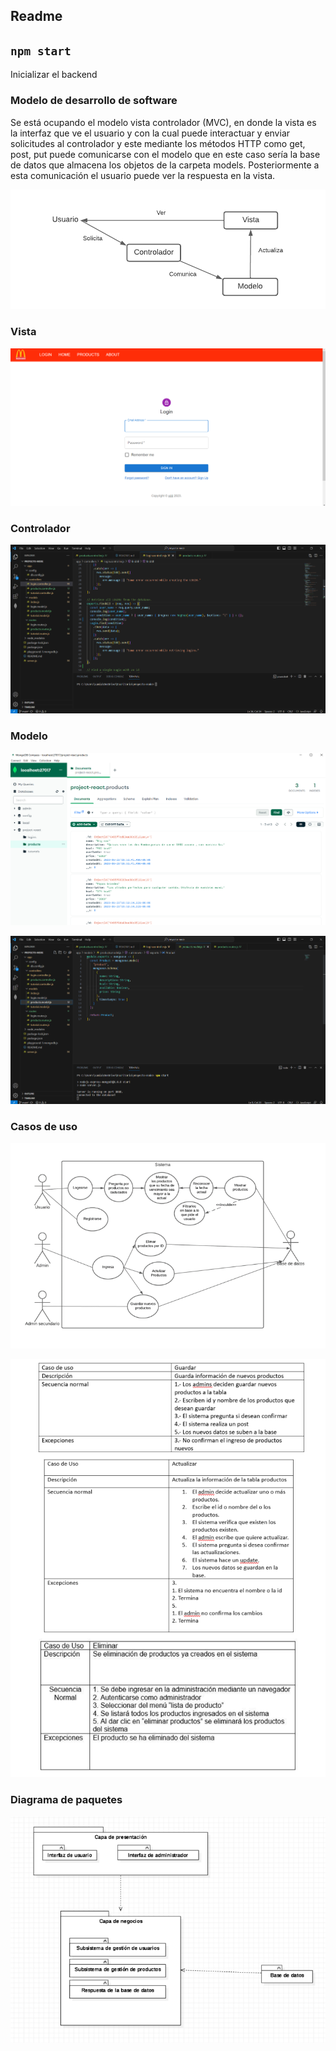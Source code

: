 ## Readme

## `npm start`

Inicializar el backend

### Modelo de desarrollo de software

Se está ocupando el modelo vista controlador (MVC), en donde la vista es la interfaz que ve el usuario y con la cual puede interactuar y enviar solicitudes al controlador y este mediante los métodos HTTP como get, post, put puede comunicarse con el modelo que en este caso sería la base de datos que almacena los objetos de la carpeta models. Posteriormente a esta comunicación el usuario puede ver la respuesta en la vista.

[![](https://github.com/samuSR123/projecto-node/blob/main/img%20readme/Diagrama%20en%20blanco_1.png)](https://github.com/samuSR123/projecto-node/blob/main/img%20readme/Diagrama%20en%20blanco_1.png "Diagrama MVC")

### Vista

[![](https://github.com/samuSR123/projecto-node/blob/main/img%20readme/Screenshot_1.png)](https://github.com/samuSR123/projecto-node/blob/main/img%20readme/Screenshot_1.png "Vista")

### Controlador

[![](https://github.com/samuSR123/projecto-node/blob/main/img%20readme/Screenshot_2.png)](https://github.com/samuSR123/projecto-node/blob/main/img%20readme/Screenshot_2.png "Controlador")

### Modelo

[![](https://github.com/samuSR123/projecto-node/blob/main/img%20readme/Screenshot_3.png)](https://github.com/samuSR123/projecto-node/blob/main/img%20readme/Screenshot_3.png "Modelo_db")

[![](https://github.com/samuSR123/projecto-node/blob/main/img%20readme/Screenshot_4.png)](https://github.com/samuSR123/projecto-node/blob/main/img%20readme/Screenshot_4.png "Modelo")

### Casos de uso

[![](https://github.com/samuSR123/projecto-node/blob/main/img%20readme/casosuso.png)](https://github.com/samuSR123/projecto-node/blob/main/img%20readme/casosuso.png "Casos de uso")

[![](https://github.com/samuSR123/projecto-node/blob/main/img%20readme/casosusos.png)](https://github.com/samuSR123/projecto-node/blob/main/img%20readme/casosusos.png "Casos de uso")

### Diagrama de paquetes

[![](https://github.com/samuSR123/projecto-node/blob/main/img%20readme/xd.png)](https://github.com/samuSR123/projecto-node/blob/main/img%20readme/xd.png "Diagrama de paquetes")
